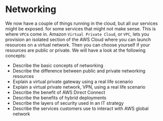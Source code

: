 # Networking
We now have a couple of things running in the cloud, but all our services might be exposed. for some services that might not make sense. This is where `VPC`s come in. Amazon `Virtual Private Cloud`, or `VPC`, lets you provision an isolated section of the AWS Cloud where you can launch resources on a virtual network. Then you can choose yourself if your resources are public or private. We will have a look at the following concepts:
- Describe the basic concepts of networking
- Describe the difference between public and private networking resources
- Explain a virtual private gateway using a real life scenario
- Explain a virtual private network, VPN, using a real life scenario
- Describe the benefit of AWS Direct Connect
- Describe the benefits of hybrid deployments
- Describe the layers of security used in an IT strategy
- Describe the services customers use to interact with AWS global network
